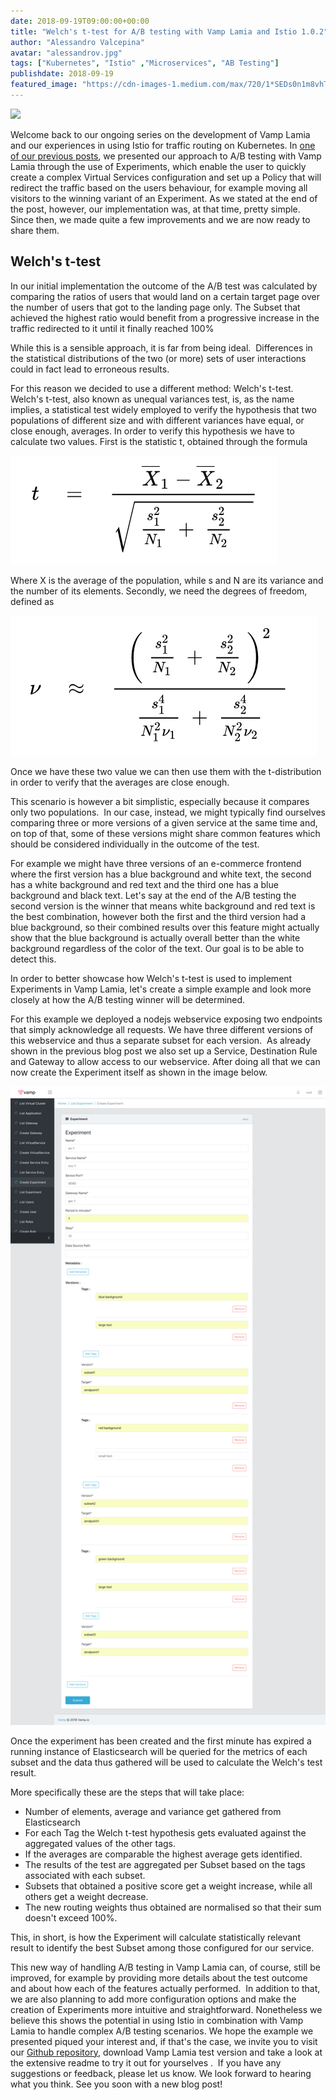 ```yaml
---
date: 2018-09-19T09:00:00+00:00
title: "Welch's t-test for A/B testing with Vamp Lamia and Istio 1.0.2"
author: "Alessandro Valcepina"
avatar: "alessandrov.jpg"
tags: ["Kubernetes", "Istio" ,"Microservices", "AB Testing"]
publishdate: 2018-09-19
featured_image: "https://cdn-images-1.medium.com/max/720/1*SEDs0n1m8vhTPlxOhrudJA.png"
---
```


![](https://cdn-images-1.medium.com/max/720/1*SEDs0n1m8vhTPlxOhrudJA.png)

Welcome back to our ongoing series on the development of Vamp Lamia and our experiences in using Istio for traffic routing on Kubernetes.
In [one of our previous posts](https://vamp.io/blog/ab-testing-istio/), we presented our approach to A/B testing with Vamp Lamia through the use of Experiments, which enable the user to quickly create a complex Virtual Services configuration and set up a Policy that will redirect the traffic based on the users behaviour, for example moving all visitors to the winning variant of an Experiment.
As we stated at the end of the post, however, our implementation was, at that time, pretty simple. 
Since then, we made quite a few improvements and we are now ready to share them.

<!--more-->

## Welch's t-test

In our initial implementation the outcome of the A/B test was calculated by comparing the ratios of users that would land on a certain target page over the number of users that got to the landing page only. The Subset that achieved the highest ratio would benefit from a progressive increase in the traffic redirected to it until it finally reached 100%

While this is a sensible approach, it is far from being ideal. 
Differences in the statistical distributions of the two (or more) sets of user interactions could in fact lead to erroneous results.

For this reason we decided to use a different method: Welch's t-test.
Welch's t-test, also known as unequal variances test, is, as the name implies, a statistical test widely employed to verify the hypothesis that two populations of different size and with different variances have equal, or close enough, averages.
In order to verify this hypothesis we have to calculate two values.
First is the statistic t, obtained through the formula

![](/images/blog/welch1.png)

Where X is the average of the population, while s and N are its variance and the number of its elements.
Secondly, we need the degrees of freedom, defined as

![](/images/blog/welch2.png)

Once we have these two value we can then use them with the t-distribution in order to verify that the averages are close enough.

This scenario is however a bit simplistic, especially because it compares only two populations. 
In our case, instead, we might typically find ourselves comparing three or more versions of a given service at the same time and, on top of that, some of these versions might share common features which should be considered individually in the outcome of the test.

For example we might have three versions of an e-commerce frontend where the first version has a blue background and white text, the second has a white background and red text and the third one has a blue background and black text. Let's say at the end of the A/B testing the second version is the winner that means white background and red text is the best combination, however both the first and the third version had a blue background, so their combined results over this feature might actually show that the blue background is actually overall better than the white background regardless of the color of the text. Our goal is to be able to detect this.

In order to better showcase how Welch's t-test is used to implement Experiments in Vamp Lamia, let's create a simple example and look more closely at how the A/B testing winner will be determined.

For this example we deployed a nodejs webservice exposing two endpoints that simply acknowledge all requests. We have three different versions of this webservice and thus a separate subset for each version. 
As already shown in the previous blog post we also set up a Service, Destination Rule and Gateway to allow access to our webservice.
After doing all that we can now create the Experiment itself as shown in the image below.

![Experiment configuration](/images/blog/experiment_configuration.png)

Once the experiment has been created and the first minute has expired a running instance of Elasticsearch will be queried for the metrics of each subset and the data thus gathered will be used to calculate the Welch's test result.

More specifically these are the steps that will take place:
- Number of elements, average and variance get gathered from Elasticsearch
- For each Tag the Welch t-test hypothesis gets evaluated against the aggregated values of the other tags.
- If the averages are comparable the highest average gets identified.
- The results of the test are aggregated per Subset based on the tags associated with each subset.
- Subsets that obtained a positive score get a weight increase, while all others get a weight decrease.
- The new routing weights thus obtained are normalised so that their sum doesn't exceed 100%.

This, in short, is how the Experiment will calculate statistically relevant result to identify the best Subset among those configured for our service.

This new way of handling A/B testing in Vamp Lamia can, of course, still be improved, for example by providing more details about the test outcome and about how each of the features actually performed. 
In addition to that, we are also planning to add more configuration options and make the creation of Experiments more intuitive and straightforward.
Nonetheless we believe this shows the potential in using Istio in combination with Vamp Lamia to handle complex A/B testing scenarios.
We hope the example we presented piqued your interest and, if that's the case, we invite you to visit our [Github repository](https://medium.com/r/?url=https%3A%2F%2Fgithub.com%2Fmagneticio%2Fvamp2setup), download Vamp Lamia test version and take a look at the extensive readme to try it out for yourselves . 
If you have any suggestions or feedback, please let us know. We look forward to hearing what you think.
See you soon with a new blog post!

